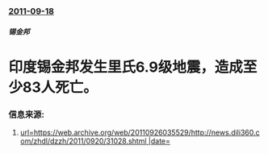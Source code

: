### [2011-09-18](/news/2011/09/18/index.md)

##### 锡金邦
# 印度锡金邦发生里氏6.9级地震，造成至少83人死亡。 




### 信息来源:

1. [url=https://web.archive.org/web/20110926035529/http://news.dili360.com/zhdl/dzzh/2011/0920/31028.shtml |date= ](http://news.dili360.com/zhdl/dzzh/2011/0920/31028.shtml)
